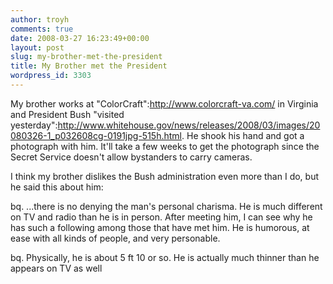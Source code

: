```yaml
---
author: troyh
comments: true
date: 2008-03-27 16:23:49+00:00
layout: post
slug: my-brother-met-the-president
title: My Brother met the President
wordpress_id: 3303
---
```


My brother works at "ColorCraft":http://www.colorcraft-va.com/ in Virginia and President Bush "visited yesterday":http://www.whitehouse.gov/news/releases/2008/03/images/20080326-1_p032608cg-0191jpg-515h.html. He shook his hand and got a photograph with him. It'll take a few weeks to get the photograph since the Secret Service doesn't allow bystanders to carry cameras.


<!-- more -->

I think my brother dislikes the Bush administration even more than I do, but he said this about him:

bq. ...there is no denying the man's personal charisma. He is much different on TV and radio than he is in person. After meeting him, I can see why he has such a following among those that have met him. He is humorous, at ease with all kinds of people, and very personable.

bq. Physically, he is about 5 ft 10 or so. He is actually much thinner than he appears on TV as well
